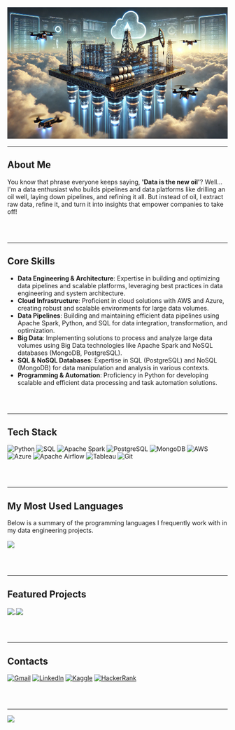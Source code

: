 
<!-- Cover Image -->
<img src="https://github.com/janainacazuza/janainacazuza/blob/main/data_platform.webp" alt="Cover Image" style="width: 100%; height: 300px; object-fit: cover;"/>

---

## About Me  
You know that phrase everyone keeps saying, **'Data is the new oil'**? Well... I'm a data enthusiast who builds pipelines and data platforms like drilling an oil well, laying down pipelines, and refining it all. But instead of oil, I extract raw data, refine it, and turn it into insights that empower companies to take off!

<br><br>

---

## Core Skills  
- **Data Engineering & Architecture**: Expertise in building and optimizing data pipelines and scalable platforms, leveraging best practices in data engineering and system architecture.  
- **Cloud Infrastructure**: Proficient in cloud solutions with AWS and Azure, creating robust and scalable environments for large data volumes.  
- **Data Pipelines**: Building and maintaining efficient data pipelines using Apache Spark, Python, and SQL for data integration, transformation, and optimization.  
- **Big Data**: Implementing solutions to process and analyze large data volumes using Big Data technologies like Apache Spark and NoSQL databases (MongoDB, PostgreSQL).  
- **SQL & NoSQL Databases**: Expertise in SQL (PostgreSQL) and NoSQL (MongoDB) for data manipulation and analysis in various contexts.  
- **Programming & Automation**: Proficiency in Python for developing scalable and efficient data processing and task automation solutions.

<br><br>

---

## Tech Stack  
![Python](https://img.shields.io/badge/Python-3776AB?style=for-the-badge&logo=python&logoColor=white)
![SQL](https://img.shields.io/badge/SQL-336791?style=for-the-badge&logo=postgresql&logoColor=white)
![Apache Spark](https://img.shields.io/badge/Apache_Spark-E25A1C?style=for-the-badge&logo=apachespark&logoColor=white)
![PostgreSQL](https://img.shields.io/badge/PostgreSQL-336791?style=for-the-badge&logo=postgresql&logoColor=white)
![MongoDB](https://img.shields.io/badge/MongoDB-47A248?style=for-the-badge&logo=mongodb&logoColor=white)
![AWS](https://img.shields.io/badge/AWS-232F3E?style=for-the-badge&logo=amazonaws&logoColor=white)
![Azure](https://img.shields.io/badge/Azure-0078D4?style=for-the-badge&logo=microsoftazure&logoColor=white)
![Apache Airflow](https://img.shields.io/badge/Apache_Airflow-017CEE?style=for-the-badge&logo=apacheairflow&logoColor=white)
![Tableau](https://img.shields.io/badge/Tableau-E97627?style=for-the-badge&logo=tableau&logoColor=white)
![Git](https://img.shields.io/badge/Git-F05033?style=for-the-badge&logo=git&logoColor=white)

<br><br>

---

## My Most Used Languages  
Below is a summary of the programming languages ​​I frequently work with in my data engineering projects.

<a href="https://github.com/janainacazuza">
  <img height="200" align="center" src="https://github-readme-stats.vercel.app/api/top-langs?username=janainacazuza&layout=donut&langs_count=8&card_width=300&size_weight=0.5&count_weight=0.5&hide_border=true&bg_color=0d1117&hide_title=true&text_color=ffffff&cache_seconds=1800" />
</a>

<br><br>

---

## Featured Projects  
<div>
  <a href="https://github.com/janainacazuza/challenges/tree/main/fiap_challenge_ibovespa">
    <img align="center" src="https://github-readme-stats.vercel.app/api/pin/?username=janainacazuza&repo=challenges&bg_color=0d1117&title_color=A1A1A1&icon_color=A1A1A1&text_color=ffffff" />
  </a>
  <a href="https://github.com/janainacazuza/dev_utils">
    <img align="center" src="https://github-readme-stats.vercel.app/api/pin/?username=janainacazuza&repo=dev_utils&bg_color=0d1117&title_color=A1A1A1&icon_color=A1A1A1&text_color=ffffff" />
  </a>
</div>

<br><br>

---

## Contacts  
<div>
  <a href="mailto:janainacazuza@gmail.com"><img src="https://img.shields.io/badge/Gmail-D14836?style=for-the-badge&logo=gmail&logoColor=white" alt="Gmail"></a>
  <a href="https://www.linkedin.com/in/janainacazuza/" target="_blank"><img src="https://img.shields.io/badge/LinkedIn-0077B5?style=for-the-badge&logo=linkedin&logoColor=white" alt="LinkedIn"></a>
  <a href="https://www.kaggle.com/janainacazuza" target="_blank"><img src="https://img.shields.io/badge/Kaggle-20BEFF?style=for-the-badge&logo=kaggle&logoColor=white" alt="Kaggle"></a>
  <a href="https://www.hackerrank.com/profile/janainacazuza" target="_blank"><img src="https://img.shields.io/badge/HackerRank-2EC866?style=for-the-badge&logo=hackerrank&logoColor=white" alt="HackerRank"></a>
</div>

<br><br>

---

[![](https://visitcount.itsvg.in/api?id=janainacazuza&icon=1&color=12)](https://visitcount.itsvg.in)
